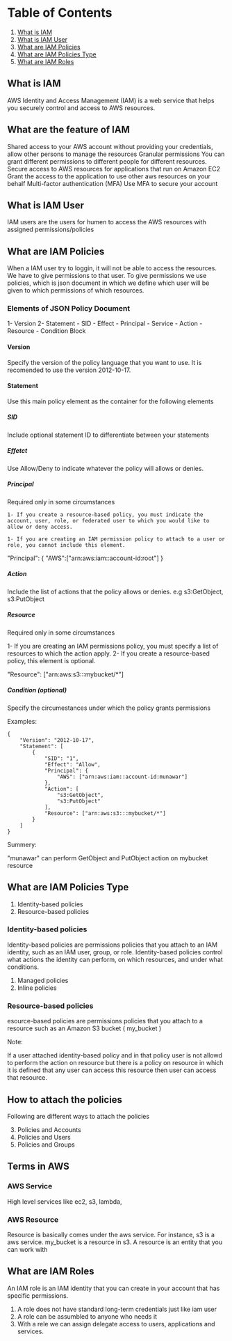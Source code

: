 # Table of Contents
1. [What is IAM](#What-is-IAM)
2. [What is IAM User](#Amazon-is-iam-user)
3. [What are IAM Policies](#what-are-iam-policies)
4. [What are IAM Policies Type](#what-are-iam-policies-type)
5. [What are IAM Roles](#what-are-iam-roles)

## What is IAM

AWS Identity and Access Management (IAM) is a web service that helps you securely control and access to AWS resources.

## What are the feature of IAM

Shared access to your AWS account
    without providing your credentials, allow other persons to manage the resources
Granular permissions
    You can grant different permissions to different people for different resources.
Secure access to AWS resources for applications that run on Amazon EC2
    Grant the access to the application to use other aws resources on your behalf
Multi-factor authentication (MFA)
    Use MFA to secure your account

## What is IAM User

IAM users are the users for humen to access the AWS resources with assigned permissions/policies

## What are IAM Policies
When a IAM user try to loggin, it will not be able to access the resources. We have to give permissions to that user. To give permissions we use policies, which is json document in which we define which user will be given to which permissions of which resources.

### Elements of JSON Policy Document

1- Version
2- Statement
    - SID
    - Effect
    - Principal
        - Service
    - Action
    - Resource
    - Condition Block

#### Version

Specify the version of the policy language that you want to use. It is recomended to use the version 2012-10-17.

#### Statement
Use this main policy element as the container for the following elements

##### SID 
Include optional statement ID to differentiate between your statements

##### Effetct
Use Allow/Deny to indicate whatever the policy will allows or denies.

##### Principal

Required only in some circumstances

    1- If you create a resource-based policy, you must indicate the account, user, role, or federated user to which you would like to allow or deny access. 

    1- If you are creating an IAM permission policy to attach to a user or role, you cannot include this element.

"Principal": {
    "AWS":["arn:aws:iam::account-id:root"]
    }

##### Action

Include the list of actions that the policy allows or denies.
e.g
s3:GetObject,
s3:PutObject


##### Resource

Required only in some circumstances

1- If you are creating an IAM permissions policy, you must specify a list of resources to which the action apply.
2- If you create a resource-based policy, this element is optional. 

"Resource": ["arn:aws:s3:::mybucket/*"]

##### Condition (optional)
Specify the circumestances under which the policy grants permissions

Examples:
```
{
    "Version": "2012-10-17",
    "Statement": [
        {
            "SID": "1",
            "Effect": "Allow",
            "Principal": {
                "AWS": ["arn:aws:iam::account-id:munawar"]
            },
            "Action": [
                "s3:GetObject",
                "s3:PutObject"
            ],
            "Resource": ["arn:aws:s3:::mybucket/*"]
        }
    ]
}
```


Summery:

"munawar" can perform GetObject and PutObject action on mybucket resource

## What are IAM Policies Type

1. Identity-based policies
2. Resource-based policies

### Identity-based policies
Identity-based policies are permissions policies that you attach to an IAM identity, such as an IAM user, group, or role.
Identity-based policies control what actions the identity can perform, on which resources, and under what conditions.

1. Managed policies 
2. Inline policies

### Resource-based policies
esource-based policies are permissions policies that you attach to a resource such as an Amazon S3 bucket ( my_bucket )

Note:

If a user attached identity-based policy and in that policy user is not allowd to perform the action on resource but there is a policy on resource in which it is defined that any user can access this resource then user can access that resource.

## How to attach the policies
Following are different ways to attach the policies

3. Policies and Accounts
2. Policies and Users
1. Policies and Groups



## Terms in AWS

### AWS Service

High level services like ec2, s3, lambda, 

### AWS Resource

Resource is basically comes under the aws service. For instance, s3 is a aws service. my_bucket is a resource in s3. A resource is an entity that you can work with


## What are IAM Roles

An IAM role is an IAM identity that you can create in your account that has specific permissions.

1. A role does not have standard long-term credentials just like iam user
2. A role can be assumbled to anyone who needs it
3. With a rele we can assign delegate access to users, applications and services.